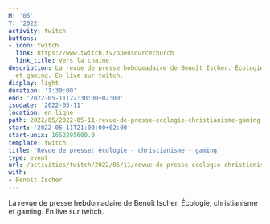 ```yaml
---
M: '05'
Y: '2022'
activity: twitch
buttons:
- icon: twitch
  link: https://www.twitch.tv/opensourcechurch
  link_title: Vers la chaine
description: La revue de presse hebdomadaire de Benoît Ischer. Écologie, christianisme
  et gaming. En live sur twitch.
display: light
duration: '1:30:00'
end: '2022-05-11T22:30:00+02:00'
isodate: '2022-05-11'
location: en ligne
path: 2022/05/2022-05-11-revue-de-presse-ecologie-christianisme-gaming.md
start: '2022-05-11T21:00:00+02:00'
start-unix: 1652295600.0
template: twitch
title: 'Revue de presse: écologie - christianisme - gaming'
type: event
url: /activities/twitch/2022/05/11/revue-de-presse-ecologie-christianisme-gaming
with:
- Benoît Ischer
---
```

La revue de presse hebdomadaire de Benoît Ischer. Écologie, christianisme et gaming. En live sur twitch.